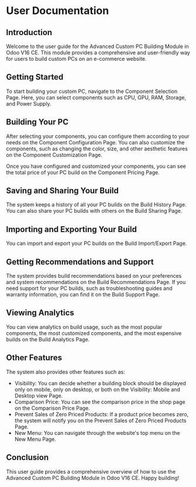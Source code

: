 # User Documentation

## Introduction

Welcome to the user guide for the Advanced Custom PC Building Module in Odoo V16 CE. This module provides a comprehensive and user-friendly way for users to build custom PCs on an e-commerce website.

## Getting Started

To start building your custom PC, navigate to the Component Selection Page. Here, you can select components such as CPU, GPU, RAM, Storage, and Power Supply.

## Building Your PC

After selecting your components, you can configure them according to your needs on the Component Configuration Page. You can also customize the components, such as changing the color, size, and other aesthetic features on the Component Customization Page.

Once you have configured and customized your components, you can see the total price of your PC build on the Component Pricing Page.

## Saving and Sharing Your Build

The system keeps a history of all your PC builds on the Build History Page. You can also share your PC builds with others on the Build Sharing Page.

## Importing and Exporting Your Build

You can import and export your PC builds on the Build Import/Export Page.

## Getting Recommendations and Support

The system provides build recommendations based on your preferences and system recommendations on the Build Recommendations Page. If you need support for your PC builds, such as troubleshooting guides and warranty information, you can find it on the Build Support Page.

## Viewing Analytics

You can view analytics on build usage, such as the most popular components, the most customized components, and the most expensive builds on the Build Analytics Page.

## Other Features

The system also provides other features such as:

- Visibility: You can decide whether a building block should be displayed only on mobile, only on desktop, or both on the Visibility: Mobile and Desktop view Page.
- Comparison Price: You can see the comparison price in the shop page on the Comparison Price Page.
- Prevent Sales of Zero Priced Products: If a product price becomes zero, the system will notify you on the Prevent Sales of Zero Priced Products Page.
- New Menu: You can navigate through the website's top menu on the New Menu Page.

## Conclusion

This user guide provides a comprehensive overview of how to use the Advanced Custom PC Building Module in Odoo V16 CE. Happy building!